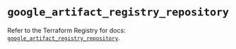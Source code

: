 # `google_artifact_registry_repository`

Refer to the Terraform Registry for docs: [`google_artifact_registry_repository`](https://registry.terraform.io/providers/hashicorp/google/6.2.0/docs/resources/artifact_registry_repository).
